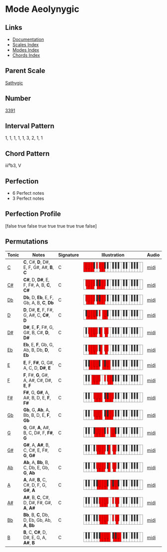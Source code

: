 # Mode Aeolynygic

## Links

- [Documentation](README.md)
- [Scales Index](Scales.md)
- [Modes Index](Modes.md)
- [Chords Index](Chords.md)

## Parent Scale

[Sathygic](ScaleSathygic.md)

## Number

[3391](https://ianring.com/musictheory/scales/3391)

## Interval Pattern

1, 1, 1, 1, 1, 3, 2, 1, 1

## Chord Pattern

iii⁰b3, V

## Perfection

- 6 Perfect notes
- 3 Perfect notes

## Perfection Profile

[false true false true true true true true false]

## Permutations

| Tonic | Notes | Signature | Illustration | Audio |
|-------|-------|-----------|--------------|-------|
| [C](ModeCNaturalAeolynygic.md) | **C**, C#, **D**, D#, E, F, G#, A#, **B**, **C** | C | ![CNaturalAeolynygic](ModeCNaturalAeolynygic.png) | [midi](https://github.com/edipermadi/music/blob/main/docs/ModeCNaturalAeolynygic.mid?raw=true) |
| [C#](ModeCSharpAeolynygic.md) | **C#**, D, **D#**, E, F, F#, A, B, **C**, **C#** | C | ![CSharpAeolynygic](ModeCSharpAeolynygic.png) | [midi](https://github.com/edipermadi/music/blob/main/docs/ModeCSharpAeolynygic.mid?raw=true) |
| [Db](ModeDFlatAeolynygic.md) | **Db**, D, **Eb**, E, F, Gb, A, B, **C**, **Db** | C | ![DFlatAeolynygic](ModeDFlatAeolynygic.png) | [midi](https://github.com/edipermadi/music/blob/main/docs/ModeDFlatAeolynygic.mid?raw=true) |
| [D](ModeDNaturalAeolynygic.md) | **D**, D#, **E**, F, F#, G, A#, C, **C#**, **D** | C | ![DNaturalAeolynygic](ModeDNaturalAeolynygic.png) | [midi](https://github.com/edipermadi/music/blob/main/docs/ModeDNaturalAeolynygic.mid?raw=true) |
| [D#](ModeDSharpAeolynygic.md) | **D#**, E, **F**, F#, G, G#, B, C#, **D**, **D#** | C | ![DSharpAeolynygic](ModeDSharpAeolynygic.png) | [midi](https://github.com/edipermadi/music/blob/main/docs/ModeDSharpAeolynygic.mid?raw=true) |
| [Eb](ModeEFlatAeolynygic.md) | **Eb**, E, **F**, Gb, G, Ab, B, Db, **D**, **Eb** | C | ![EFlatAeolynygic](ModeEFlatAeolynygic.png) | [midi](https://github.com/edipermadi/music/blob/main/docs/ModeEFlatAeolynygic.mid?raw=true) |
| [E](ModeENaturalAeolynygic.md) | **E**, F, **F#**, G, G#, A, C, D, **D#**, **E** | C | ![ENaturalAeolynygic](ModeENaturalAeolynygic.png) | [midi](https://github.com/edipermadi/music/blob/main/docs/ModeENaturalAeolynygic.mid?raw=true) |
| [F](ModeFNaturalAeolynygic.md) | **F**, F#, **G**, G#, A, A#, C#, D#, **E**, **F** | C | ![FNaturalAeolynygic](ModeFNaturalAeolynygic.png) | [midi](https://github.com/edipermadi/music/blob/main/docs/ModeFNaturalAeolynygic.mid?raw=true) |
| [F#](ModeFSharpAeolynygic.md) | **F#**, G, **G#**, A, A#, B, D, E, **F**, **F#** | C | ![FSharpAeolynygic](ModeFSharpAeolynygic.png) | [midi](https://github.com/edipermadi/music/blob/main/docs/ModeFSharpAeolynygic.mid?raw=true) |
| [Gb](ModeGFlatAeolynygic.md) | **Gb**, G, **Ab**, A, Bb, B, D, E, **F**, **Gb** | C | ![GFlatAeolynygic](ModeGFlatAeolynygic.png) | [midi](https://github.com/edipermadi/music/blob/main/docs/ModeGFlatAeolynygic.mid?raw=true) |
| [G](ModeGNaturalAeolynygic.md) | **G**, G#, **A**, A#, B, C, D#, F, **F#**, **G** | C | ![GNaturalAeolynygic](ModeGNaturalAeolynygic.png) | [midi](https://github.com/edipermadi/music/blob/main/docs/ModeGNaturalAeolynygic.mid?raw=true) |
| [G#](ModeGSharpAeolynygic.md) | **G#**, A, **A#**, B, C, C#, E, F#, **G**, **G#** | C | ![GSharpAeolynygic](ModeGSharpAeolynygic.png) | [midi](https://github.com/edipermadi/music/blob/main/docs/ModeGSharpAeolynygic.mid?raw=true) |
| [Ab](ModeAFlatAeolynygic.md) | **Ab**, A, **Bb**, B, C, Db, E, Gb, **G**, **Ab** | C | ![AFlatAeolynygic](ModeAFlatAeolynygic.png) | [midi](https://github.com/edipermadi/music/blob/main/docs/ModeAFlatAeolynygic.mid?raw=true) |
| [A](ModeANaturalAeolynygic.md) | **A**, A#, **B**, C, C#, D, F, G, **G#**, **A** | C | ![ANaturalAeolynygic](ModeANaturalAeolynygic.png) | [midi](https://github.com/edipermadi/music/blob/main/docs/ModeANaturalAeolynygic.mid?raw=true) |
| [A#](ModeASharpAeolynygic.md) | **A#**, B, **C**, C#, D, D#, F#, G#, **A**, **A#** | C | ![ASharpAeolynygic](ModeASharpAeolynygic.png) | [midi](https://github.com/edipermadi/music/blob/main/docs/ModeASharpAeolynygic.mid?raw=true) |
| [Bb](ModeBFlatAeolynygic.md) | **Bb**, B, **C**, Db, D, Eb, Gb, Ab, **A**, **Bb** | C | ![BFlatAeolynygic](ModeBFlatAeolynygic.png) | [midi](https://github.com/edipermadi/music/blob/main/docs/ModeBFlatAeolynygic.mid?raw=true) |
| [B](ModeBNaturalAeolynygic.md) | **B**, C, **C#**, D, D#, E, G, A, **A#**, **B** | C | ![BNaturalAeolynygic](ModeBNaturalAeolynygic.png) | [midi](https://github.com/edipermadi/music/blob/main/docs/ModeBNaturalAeolynygic.mid?raw=true) |
